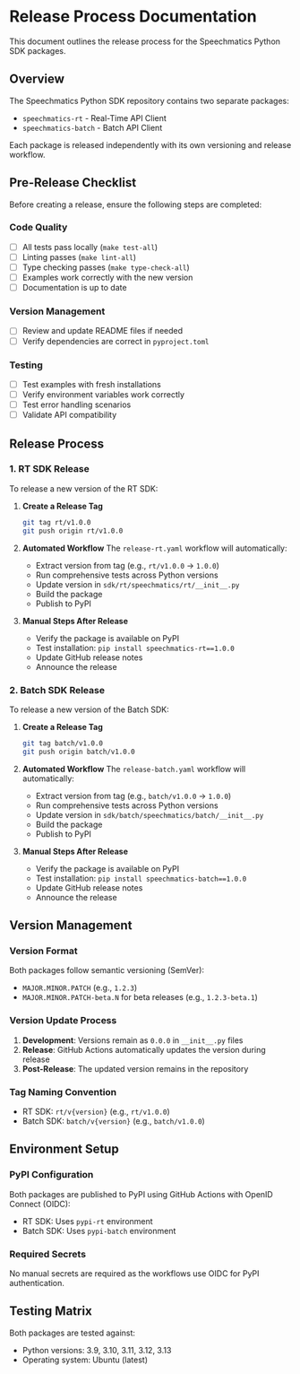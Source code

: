 # Release Process Documentation

This document outlines the release process for the Speechmatics Python SDK packages.

## Overview

The Speechmatics Python SDK repository contains two separate packages:
- `speechmatics-rt` - Real-Time API Client
- `speechmatics-batch` - Batch API Client

Each package is released independently with its own versioning and release workflow.

## Pre-Release Checklist

Before creating a release, ensure the following steps are completed:

### Code Quality
- [ ] All tests pass locally (`make test-all`)
- [ ] Linting passes (`make lint-all`)
- [ ] Type checking passes (`make type-check-all`)
- [ ] Examples work correctly with the new version
- [ ] Documentation is up to date

### Version Management
- [ ] Review and update README files if needed
- [ ] Verify dependencies are correct in `pyproject.toml`

### Testing
- [ ] Test examples with fresh installations
- [ ] Verify environment variables work correctly
- [ ] Test error handling scenarios
- [ ] Validate API compatibility

## Release Process

### 1. RT SDK Release

To release a new version of the RT SDK:

1. **Create a Release Tag**
   ```bash
   git tag rt/v1.0.0
   git push origin rt/v1.0.0
   ```

2. **Automated Workflow**
   The `release-rt.yaml` workflow will automatically:
   - Extract version from tag (e.g., `rt/v1.0.0` → `1.0.0`)
   - Run comprehensive tests across Python versions
   - Update version in `sdk/rt/speechmatics/rt/__init__.py`
   - Build the package
   - Publish to PyPI

3. **Manual Steps After Release**
   - Verify the package is available on PyPI
   - Test installation: `pip install speechmatics-rt==1.0.0`
   - Update GitHub release notes
   - Announce the release

### 2. Batch SDK Release

To release a new version of the Batch SDK:

1. **Create a Release Tag**
   ```bash
   git tag batch/v1.0.0
   git push origin batch/v1.0.0
   ```

2. **Automated Workflow**
   The `release-batch.yaml` workflow will automatically:
   - Extract version from tag (e.g., `batch/v1.0.0` → `1.0.0`)
   - Run comprehensive tests across Python versions
   - Update version in `sdk/batch/speechmatics/batch/__init__.py`
   - Build the package
   - Publish to PyPI

3. **Manual Steps After Release**
   - Verify the package is available on PyPI
   - Test installation: `pip install speechmatics-batch==1.0.0`
   - Update GitHub release notes
   - Announce the release

## Version Management

### Version Format
Both packages follow semantic versioning (SemVer):
- `MAJOR.MINOR.PATCH` (e.g., `1.2.3`)
- `MAJOR.MINOR.PATCH-beta.N` for beta releases (e.g., `1.2.3-beta.1`)

### Version Update Process
1. **Development**: Versions remain as `0.0.0` in `__init__.py` files
2. **Release**: GitHub Actions automatically updates the version during release
3. **Post-Release**: The updated version remains in the repository

### Tag Naming Convention
- RT SDK: `rt/v{version}` (e.g., `rt/v1.0.0`)
- Batch SDK: `batch/v{version}` (e.g., `batch/v1.0.0`)

## Environment Setup

### PyPI Configuration
Both packages are published to PyPI using GitHub Actions with OpenID Connect (OIDC):
- RT SDK: Uses `pypi-rt` environment
- Batch SDK: Uses `pypi-batch` environment

### Required Secrets
No manual secrets are required as the workflows use OIDC for PyPI authentication.

## Testing Matrix

Both packages are tested against:
- Python versions: 3.9, 3.10, 3.11, 3.12, 3.13
- Operating system: Ubuntu (latest)
